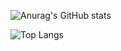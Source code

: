 ![Anurag's GitHub stats](https://github-readme-stats.vercel.app/api?username=JanFahrnholz&show_icons=true&theme=radical) 

![Top Langs](https://github-readme-stats.vercel.app/api/top-langs/?username=JanFahrnholz&layout=compact&langs_count=16)

